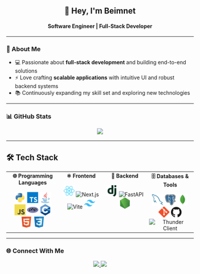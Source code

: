 <h2 align="center">👋 Hey, I'm Beimnet</h2>
<h4 align="center">Software Engineer | Full-Stack Developer</h4>

---

### 🚀 About Me
- 💻 Passionate about **full-stack development** and building end-to-end solutions  
- ⚡ Love crafting **scalable applications** with intuitive UI and robust backend systems  
- 📚 Continuously expanding my skill set and exploring new technologies  

---

### 📊 GitHub Stats
<p align="center">
  <img src="https://github-readme-stats.vercel.app/api/top-langs/?username=BeimnetTadesse&layout=compact&theme=radical" height="180" />
</p>

---

## 🛠️ Tech Stack

<table>
  <tr>
    <td align="center" width="250" valign="top">
      <b>🌐 Programming Languages</b><br><br>
      <img src="https://raw.githubusercontent.com/devicons/devicon/master/icons/python/python-original.svg" width="30" alt="Python" />
      <img src="https://raw.githubusercontent.com/devicons/devicon/master/icons/typescript/typescript-original.svg" width="30" alt="TypeScript" />
      <img src="https://raw.githubusercontent.com/devicons/devicon/master/icons/java/java-original.svg" width="30" alt="Java" />
      <img src="https://raw.githubusercontent.com/devicons/devicon/master/icons/javascript/javascript-original.svg" width="30" alt="JavaScript" />
      <img src="https://raw.githubusercontent.com/devicons/devicon/master/icons/php/php-original.svg" width="30" alt="PHP" />
      <img src="https://raw.githubusercontent.com/devicons/devicon/master/icons/cplusplus/cplusplus-original.svg" width="30" alt="C++" />
      <img src="https://raw.githubusercontent.com/devicons/devicon/master/icons/html5/html5-original.svg" width="30" alt="HTML5" />
      <img src="https://raw.githubusercontent.com/devicons/devicon/master/icons/css3/css3-original.svg" width="30" alt="CSS3" />
    </td>
    <td align="center" width="250" valign="top">
      <b>⚛️ Frontend</b><br><br>
      <img src="https://raw.githubusercontent.com/devicons/devicon/master/icons/react/react-original.svg" width="30" alt="React" />
      <img src="https://cdn.worldvectorlogo.com/logos/nextjs-2.svg" width="30" alt="Next.js" />
      <img src="https://vitejs.dev/logo.svg" width="30" alt="Vite" />
      <img src="https://raw.githubusercontent.com/devicons/devicon/master/icons/tailwindcss/tailwindcss-plain.svg" width="30" alt="Tailwind CSS" />
    </td>
    <td align="center" width="250" valign="top">
      <b>🚀 Backend</b><br><br>
      <img src="https://raw.githubusercontent.com/devicons/devicon/master/icons/django/django-plain.svg" width="30" alt="Django" />
      <img src="https://fastapi.tiangolo.com/img/logo-margin/logo-teal.png" width="30" alt="FastAPI" />
      <img src="https://raw.githubusercontent.com/devicons/devicon/master/icons/nodejs/nodejs-original.svg" width="30" alt="Node.js" />
    </td>
    <td align="center" width="250" valign="top">
      <b>🗄️ Databases & Tools</b><br><br>
      <img src="https://raw.githubusercontent.com/devicons/devicon/master/icons/mysql/mysql-original.svg" width="30" alt="MySQL" />
      <img src="https://raw.githubusercontent.com/devicons/devicon/master/icons/postgresql/postgresql-original.svg" width="30" alt="PostgreSQL" />
      <img src="https://raw.githubusercontent.com/devicons/devicon/master/icons/mongodb/mongodb-original.svg" width="30" alt="MongoDB" />
      <img src="https://raw.githubusercontent.com/devicons/devicon/master/icons/git/git-original.svg" width="30" alt="Git" />
      <img src="https://raw.githubusercontent.com/devicons/devicon/master/icons/github/github-original.svg" width="30" alt="GitHub" />
      <img src="https://raw.githubusercontent.com/thunder-client/thunder-client-support/master/images/thunder-icon.png" width="30" alt="Thunder Client" />
    </td>
  </tr>
</table>

---

### 🌐 Connect With Me
<p align="center">
  <a href="https://linkedin.com/in/beimnet-tadesse-2339b8287/" target="_blank">
    <img src="https://img.shields.io/badge/LinkedIn-blue?logo=linkedin&logoColor=white" />
  </a>
  <a href="mailto:beimnetasnin@gmail.com">
    <img src="https://img.shields.io/badge/Email-D14836?logo=gmail&logoColor=white" />
  </a>
</p>
